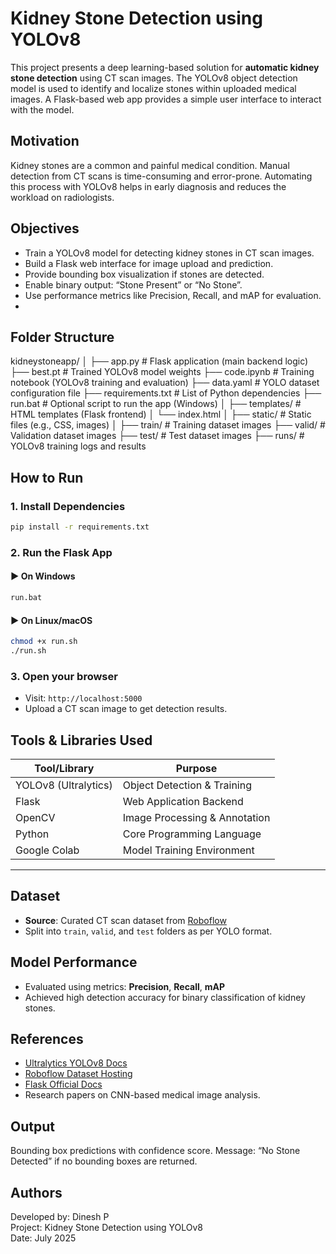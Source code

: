 # Kidney Stone Detection using YOLOv8

This project presents a deep learning-based solution for **automatic kidney stone detection** using CT scan images.
The YOLOv8 object detection model is used to identify and localize stones within uploaded medical images.
A Flask-based web app provides a simple user interface to interact with the model.

## Motivation

Kidney stones are a common and painful medical condition.
Manual detection from CT scans is time-consuming and error-prone. 
Automating this process with YOLOv8 helps in early diagnosis and reduces the workload on radiologists.

##  Objectives
- Train a YOLOv8 model for detecting kidney stones in CT scan images.
- Build a Flask web interface for image upload and prediction.
- Provide bounding box visualization if stones are detected.
- Enable binary output: “Stone Present” or “No Stone”.
- Use performance metrics like Precision, Recall, and mAP for evaluation.
- 
##  Folder Structure

kidneystoneapp/
│
├── app.py                  # Flask application (main backend logic)
├── best.pt                 # Trained YOLOv8 model weights
├── code.ipynb              # Training notebook (YOLOv8 training and evaluation)
├── data.yaml               # YOLO dataset configuration file
├── requirements.txt        # List of Python dependencies
├── run.bat                 # Optional script to run the app (Windows)
│
├── templates/              # HTML templates (Flask frontend)
│   └── index.html
│
├── static/                 # Static files (e.g., CSS, images)
│
├── train/                  # Training dataset images
├── valid/                  # Validation dataset images
├── test/                   # Test dataset images
├── runs/                   # YOLOv8 training logs and results

##  How to Run

### 1. Install Dependencies
```bash
pip install -r requirements.txt
```

### 2. Run the Flask App

#### ▶️ On **Windows**
```bat
run.bat
```

#### ▶️ On **Linux/macOS**
```bash
chmod +x run.sh
./run.sh
```

### 3. Open your browser
- Visit: `http://localhost:5000`
- Upload a CT scan image to get detection results.



##  Tools & Libraries Used

| Tool/Library     | Purpose                         |
|------------------|----------------------------------|
| YOLOv8 (Ultralytics) | Object Detection & Training     |
| Flask            | Web Application Backend         |
| OpenCV           | Image Processing & Annotation   |
| Python           | Core Programming Language       |
| Google Colab     | Model Training Environment      |

---

##  Dataset

- **Source**: Curated CT scan dataset from [Roboflow](https://roboflow.com)
- Split into `train`, `valid`, and `test` folders as per YOLO format.


##  Model Performance

- Evaluated using metrics: **Precision**, **Recall**, **mAP**
- Achieved high detection accuracy for binary classification of kidney stones.



##  References

- [Ultralytics YOLOv8 Docs](https://docs.ultralytics.com)
- [Roboflow Dataset Hosting](https://roboflow.com)
- [Flask Official Docs](https://flask.palletsprojects.com)
- Research papers on CNN-based medical image analysis.



##  Output

 Bounding box predictions with confidence score.
 Message: “No Stone Detected” if no bounding boxes are returned.



## Authors

Developed by: Dinesh P  
Project: Kidney Stone Detection using YOLOv8  
Date: July 2025

